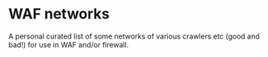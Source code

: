 # WAF networks

A personal curated list of some networks of various crawlers etc (good and bad!) for use in WAF and/or firewall.
